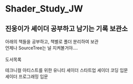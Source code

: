 # Shader_Study_JW

## 진웅이가 셰이더 공부하고 남기는 기록 보관소<br/>

아래의 책들을 공부하고, 책별로 폴더 분리하여 보관<br/>
언제나 SourceTree는 널 지켜볼거야....<br/>
<br/>
도서목록  

테크니컬 아티스트를 위한 유니티 셰이더 스타트업
셰이더 코딩 입문  
셰이더 프로그래밍 입문  